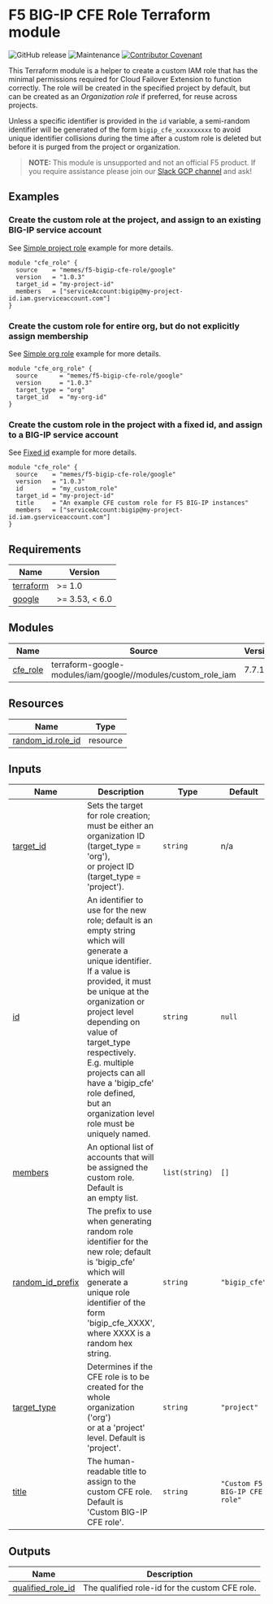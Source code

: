 # F5 BIG-IP CFE Role Terraform module

![GitHub release](https://img.shields.io/github/v/release/memes/terraform-google-f5-bigip-cfe-role?sort=semver)
![Maintenance](https://img.shields.io/maintenance/yes/2024)
[![Contributor Covenant](https://img.shields.io/badge/Contributor%20Covenant-2.1-4baaaa.svg)](CODE_OF_CONDUCT.md)

This Terraform module is a helper to create a custom IAM role that has the
minimal permissions required for Cloud Failover Extension to function correctly.
The role will be created in the specified project by default, but can be created
as an *Organization role* if preferred, for reuse across projects.

Unless a specific identifier is provided in the `id` variable, a semi-random
identifier will be generated of the form `bigip_cfe_xxxxxxxxxx` to avoid unique
identifier collisions during the time after a custom role is deleted but before
it is purged from the project or organization.

> **NOTE:** This module is unsupported and not an official F5 product. If you
> require assistance please join our
> [Slack GCP channel](https://f5cloudsolutions.slack.com/messages/gcp) and ask!

## Examples

### Create the custom role at the project, and assign to an existing BIG-IP service account

See [Simple project role](examples/simple_project_role/) example for more details.

<!-- spell-checker: disable -->
```hcl
module "cfe_role" {
  source    = "memes/f5-bigip-cfe-role/google"
  version   = "1.0.3"
  target_id = "my-project-id"
  members   = ["serviceAccount:bigip@my-project-id.iam.gserviceaccount.com"]
}
```
<!-- spell-checker: enable -->

### Create the custom role for entire org, but do not explicitly assign membership

See [Simple org role](examples/simple_org_role/) example for more details.

<!-- spell-checker: disable -->
```hcl
module "cfe_org_role" {
  source      = "memes/f5-bigip-cfe-role/google"
  version     = "1.0.3"
  target_type = "org"
  target_id   = "my-org-id"
}
```
<!-- spell-checker: enable -->

### Create the custom role in the project with a fixed id, and assign to a BIG-IP service account

See [Fixed id](examples/fixed_id/) example for more details.

<!-- spell-checker: disable -->
```hcl
module "cfe_role" {
  source    = "memes/f5-bigip-cfe-role/google"
  version   = "1.0.3"
  id        = "my_custom_role"
  target_id = "my-project-id"
  title     = "An example CFE custom role for F5 BIG-IP instances"
  members   = ["serviceAccount:bigip@my-project-id.iam.gserviceaccount.com"]
}
```
<!-- spell-checker: enable -->

<!-- spell-checker:ignore markdownlint bigip -->
<!-- markdownlint-disable MD033 MD034 -->
<!-- BEGINNING OF PRE-COMMIT-TERRAFORM DOCS HOOK -->
## Requirements

| Name | Version |
|------|---------|
| <a name="requirement_terraform"></a> [terraform](#requirement\_terraform) | >= 1.0 |
| <a name="requirement_google"></a> [google](#requirement\_google) | >= 3.53, < 6.0 |

## Modules

| Name | Source | Version |
|------|--------|---------|
| <a name="module_cfe_role"></a> [cfe\_role](#module\_cfe\_role) | terraform-google-modules/iam/google//modules/custom_role_iam | 7.7.1 |

## Resources

| Name | Type |
|------|------|
| [random_id.role_id](https://registry.terraform.io/providers/hashicorp/random/latest/docs/resources/id) | resource |

## Inputs

| Name | Description | Type | Default | Required |
|------|-------------|------|---------|:--------:|
| <a name="input_target_id"></a> [target\_id](#input\_target\_id) | Sets the target for role creation; must be either an organization ID (target\_type = 'org'),<br>or project ID (target\_type = 'project'). | `string` | n/a | yes |
| <a name="input_id"></a> [id](#input\_id) | An identifier to use for the new role; default is an empty string which will<br>generate a unique identifier. If a value is provided, it must be unique at the<br>organization or project level depending on value of target\_type respectively.<br>E.g. multiple projects can all have a 'bigip\_cfe' role defined,<br>but an organization level role must be uniquely named. | `string` | `null` | no |
| <a name="input_members"></a> [members](#input\_members) | An optional list of accounts that will be assigned the custom role. Default is<br>an empty list. | `list(string)` | `[]` | no |
| <a name="input_random_id_prefix"></a> [random\_id\_prefix](#input\_random\_id\_prefix) | The prefix to use when generating random role identifier for the new role; default<br>is 'bigip\_cfe' which will generate a unique role identifier of the form<br>'bigip\_cfe\_XXXX', where XXXX is a random hex string. | `string` | `"bigip_cfe"` | no |
| <a name="input_target_type"></a> [target\_type](#input\_target\_type) | Determines if the CFE role is to be created for the whole organization ('org')<br>or at a 'project' level. Default is 'project'. | `string` | `"project"` | no |
| <a name="input_title"></a> [title](#input\_title) | The human-readable title to assign to the custom CFE role. Default is 'Custom BIG-IP CFE role'. | `string` | `"Custom F5 BIG-IP CFE role"` | no |

## Outputs

| Name | Description |
|------|-------------|
| <a name="output_qualified_role_id"></a> [qualified\_role\_id](#output\_qualified\_role\_id) | The qualified role-id for the custom CFE role. |
<!-- END OF PRE-COMMIT-TERRAFORM DOCS HOOK -->
<!-- markdownlint-enable MD033 MD034 -->
